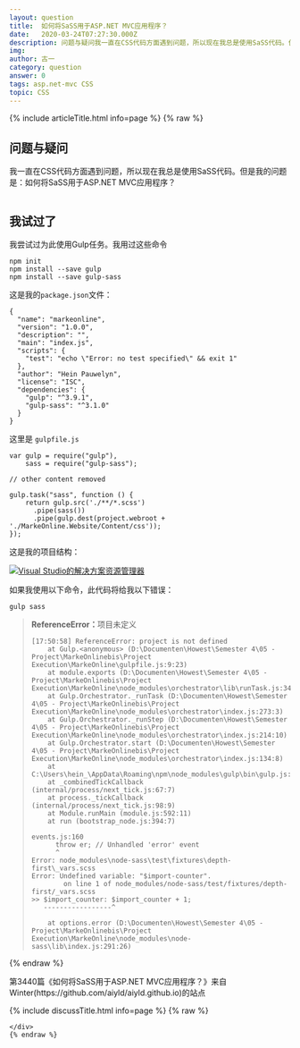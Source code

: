 ```yaml
---
layout: question
title:  如何将SaSS用于ASP.NET MVC应用程序？
date:   2020-03-24T07:27:30.000Z
description: 问题与疑问我一直在CSS代码方面遇到问题，所以现在我总是使用SaSS代码。但是我的问题是：如何将SaSS用于ASP.NET MVC应用程序？我...
img: 
author: 古一
category: question
answer: 0
tags: asp.net-mvc CSS
topic: CSS
---
```

<div class="article-root">
  <div class="article">
    {% include articleTitle.html info=page %}
    {% raw %}
    <div class="article-content"><h2><font style="vertical-align: inherit;"><font style="vertical-align: inherit;">问题与疑问</font></font></h2>

<p><font style="vertical-align: inherit;"><font style="vertical-align: inherit;">我一直在CSS代码方面遇到问题，所以现在我总是使用SaSS代码。</font><font style="vertical-align: inherit;">但是我的问题是：如何将SaSS用于ASP.NET MVC应用程序？</font></font></p>

<p><a href="https://www.samyoc.com//uploads/users/24004/images/thumbnails/1585034723470.gif" data-src="https://www.samyoc.com//uploads/users/24004/images/1585034723470.gif" rel="noreferrer"><img src="https://cloud.githubusercontent.com/assets/16222780/22893413/ecb2f00c-f215-11e6-8d90-52930964b6ad.gif" alt=""></a></p>

<h2><font style="vertical-align: inherit;"><font style="vertical-align: inherit;">我试过了</font></font></h2>

<p><font style="vertical-align: inherit;"><font style="vertical-align: inherit;">我尝试过为此使用Gulp任务。</font><font style="vertical-align: inherit;">我用过这些命令</font></font></p>

<pre class="lang-shell prettyprint-override"><code>npm init<font></font>
npm install --save gulp<font></font>
npm install --save gulp-sass<font></font>
</code></pre>

<p><font style="vertical-align: inherit;"><font style="vertical-align: inherit;">这是我的</font></font><code>package.json</code><font style="vertical-align: inherit;"><font style="vertical-align: inherit;">文件：</font></font></p>

<pre class="lang-json prettyprint-override"><code>{<font></font>
  "name": "markeonline",<font></font>
  "version": "1.0.0",<font></font>
  "description": "",<font></font>
  "main": "index.js",<font></font>
  "scripts": {<font></font>
    "test": "echo \"Error: no test specified\" &amp;&amp; exit 1"<font></font>
  },<font></font>
  "author": "Hein Pauwelyn",<font></font>
  "license": "ISC",<font></font>
  "dependencies": {<font></font>
    "gulp": "^3.9.1",<font></font>
    "gulp-sass": "^3.1.0"<font></font>
  }<font></font>
}<font></font>
</code></pre>

<p><font style="vertical-align: inherit;"><font style="vertical-align: inherit;">这里是 </font></font><code>gulpfile.js</code></p>

<pre class="lang-js prettyprint-override"><code>var gulp = require("gulp"),<font></font>
    sass = require("gulp-sass");<font></font>
<font></font>
// other content removed<font></font>
<font></font>
gulp.task("sass", function () {<font></font>
    return gulp.src('./**/*.scss')<font></font>
      .pipe(sass())<font></font>
      .pipe(gulp.dest(project.webroot + './MarkeOnline.Website/Content/css'));<font></font>
});<font></font>
</code></pre>

<p><font style="vertical-align: inherit;"><font style="vertical-align: inherit;">这是我的项目结构：</font></font></p>

<p><a href="https://www.samyoc.com//uploads/users/24004/images/thumbnails/1585034723478.png" data-src="https://www.samyoc.com//uploads/users/24004/images/1585034723478.png" rel="noreferrer"><img src="https://i.stack.imgur.com/VsdaC.png" alt="Visual Studio的解决方案资源管理器"></a></p>

<p><font style="vertical-align: inherit;"><font style="vertical-align: inherit;">如果我使用以下命令，此代码将给我以下错误：</font></font></p>

<pre class="lang-shell prettyprint-override"><code>gulp sass
</code></pre>

<blockquote>
  <p><strong><font style="vertical-align: inherit;"><font style="vertical-align: inherit;">ReferenceError：</font></font></strong><font style="vertical-align: inherit;"><font style="vertical-align: inherit;">项目未定义</font></font></p>
  
  <pre class="lang-none prettyprint-override"><code>[17:50:58] ReferenceError: project is not defined<font></font>
    at Gulp.&lt;anonymous&gt; (D:\Documenten\Howest\Semester 4\05 - Project\MarkeOnlinebis\Project Execution\MarkeOnline\gulpfile.js:9:23)<font></font>
    at module.exports (D:\Documenten\Howest\Semester 4\05 - Project\MarkeOnlinebis\Project Execution\MarkeOnline\node_modules\orchestrator\lib\runTask.js:34:7)<font></font>
    at Gulp.Orchestrator._runTask (D:\Documenten\Howest\Semester 4\05 - Project\MarkeOnlinebis\Project Execution\MarkeOnline\node_modules\orchestrator\index.js:273:3)<font></font>
    at Gulp.Orchestrator._runStep (D:\Documenten\Howest\Semester 4\05 - Project\MarkeOnlinebis\Project Execution\MarkeOnline\node_modules\orchestrator\index.js:214:10)<font></font>
    at Gulp.Orchestrator.start (D:\Documenten\Howest\Semester 4\05 - Project\MarkeOnlinebis\Project Execution\MarkeOnline\node_modules\orchestrator\index.js:134:8)<font></font>
    at C:\Users\hein_\AppData\Roaming\npm\node_modules\gulp\bin\gulp.js:129:20<font></font>
    at _combinedTickCallback (internal/process/next_tick.js:67:7)<font></font>
    at process._tickCallback (internal/process/next_tick.js:98:9)<font></font>
    at Module.runMain (module.js:592:11)<font></font>
    at run (bootstrap_node.js:394:7)<font></font>
<font></font>
events.js:160<font></font>
      throw er; // Unhandled 'error' event<font></font>
      ^<font></font>
Error: node_modules\node-sass\test\fixtures\depth-first\_vars.scss<font></font>
Error: Undefined variable: "$import-counter".<font></font>
        on line 1 of node_modules/node-sass/test/fixtures/depth-first/_vars.scss<font></font>
&gt;&gt; $import_counter: $import_counter + 1;<font></font>
   -----------------^<font></font>
<font></font>
    at options.error (D:\Documenten\Howest\Semester 4\05 - Project\MarkeOnlinebis\Project Execution\MarkeOnline\node_modules\node-sass\lib\index.js:291:26)<font></font>
</code></pre>
</blockquote></div>
    {% endraw %}
  </div>
  <p class="winter_mark">第3440篇《如何将SaSS用于ASP.NET MVC应用程序？》来自Winter(https://github.com/aiyld/aiyld.github.io)的站点</p>
  <div class="discuss-wrapper">
    {% include discussTitle.html info=page %}
    {% raw %}
    <div class="discuss-list">
    
    </div>
    {% endraw %}
  </div>
<div>
